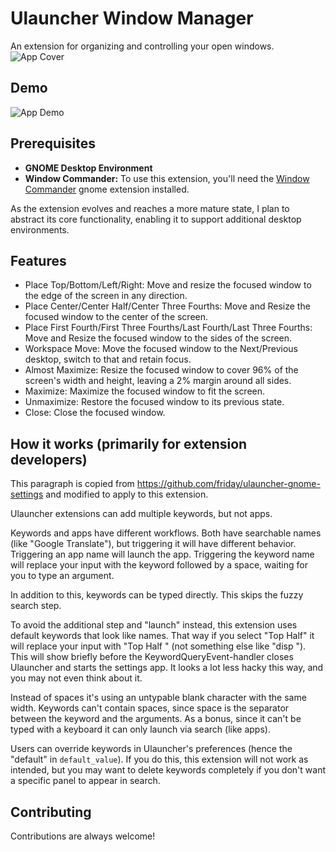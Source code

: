 # Ulauncher Window Manager

An extension for organizing and controlling your open windows.![App Cover](https://i.imghippo.com/files/hzXCQ1725610443.jpg)


## Demo
![App Demo](https://i.imghippo.com/files/SlQXm1725610578.gif)


## Prerequisites

* **GNOME Desktop Environment**
* **Window Commander:** To use this extension, you'll need the [Window Commander](https://github.com/gnikolaos/window-commander) gnome extension installed.

As the extension evolves and reaches a more mature state, I plan to abstract its core functionality, enabling it to support additional desktop environments.


## Features

- Place Top/Bottom/Left/Right: Move and resize the focused window to the edge of the screen in any direction.
- Place Center/Center Half/Center Three Fourths: Move and Resize the focused window to the center of the screen.
- Place First Fourth/First Three Fourths/Last Fourth/Last Three Fourths: Move and Resize the focused window to the sides of the screen.
- Workspace Move: Move the focused window to the Next/Previous desktop, switch to that and retain focus.
- Almost Maximize: Resize the focused window to cover 96% of the screen's width and height, leaving a 2% margin around all sides.
- Maximize: Maximize the focused window to fit the screen.
- Unmaximize: Restore the focused window to its previous state.
- Close: Close the focused window.


## How it works (primarily for extension developers)

This paragraph is copied from https://github.com/friday/ulauncher-gnome-settings and modified to apply to this extension.

Ulauncher extensions can add multiple keywords, but not apps.

Keywords and apps have different workflows. Both have searchable names (like "Google Translate"), but triggering it will have different behavior. Triggering an app name will launch the app. Triggering the keyword name will replace your input with the keyword followed by a space, waiting for you to type an argument.

In addition to this, keywords can be typed directly. This skips the fuzzy search step.

To avoid the additional step and "launch" instead, this extension uses default keywords that look like names. That way if you select "Top Half" it will replace your input with "Top Half " (not something else like "disp "). This will show briefly before the KeywordQueryEvent-handler closes Ulauncher and starts the settings app. It looks a lot less hacky this way, and you may not even think about it.

Instead of spaces it's using an untypable blank character with the same width. Keywords can't contain spaces, since space is the separator between the keyword and the arguments. As a bonus, since it can't be typed with a keyboard it can only launch via search (like apps).

Users can override keywords in Ulauncher's preferences (hence the "default" in `default_value`). If you do this, this extension will not work as intended, but you may want to delete keywords completely if you don't want a specific panel to appear in search.


## Contributing

Contributions are always welcome!

